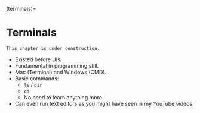 (terminals)=
# Terminals

```{warning}
This chapter is under construction.
```

- Existed before UIs.
- Fundamental in programming still.
- Mac (Terminal) and Windows (CMD).
- Basic commands:
  - `ls` / `dir`
  - `cd`
  - No need to learn anything more.
- Can even run text editors as you might have seen in my YouTube videos.

